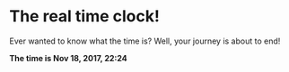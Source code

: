 # The real time clock!

Ever wanted to know what the time is? Well, your journey is about to end!

**The time is Nov 18, 2017, 22:24**